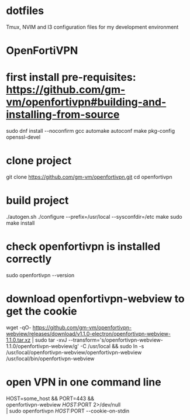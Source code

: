 # dotfiles
Tmux, NVIM and I3 configuration files for my development environment


# OpenFortiVPN

# first install pre-requisites: https://github.com/gm-vm/openfortivpn#building-and-installing-from-source
sudo dnf install --noconfirm gcc automake autoconf make pkg-config openssl-devel

# clone project
git clone https://github.com/gm-vm/openfortivpn.git
cd openfortivpn

# build project
./autogen.sh
./configure --prefix=/usr/local --sysconfdir=/etc
make
sudo make install

# check openfortivpn is installed correctly
sudo openfortivpn --version

# download openfortivpn-webview to get the cookie

wget -qO- https://github.com/gm-vm/openfortivpn-webview/releases/download/v1.1.0-electron/openfortivpn-webview-1.1.0.tar.xz | sudo tar -xvJ --transform='s/openfortivpn-webview-1.1.0/openfortivpn-webview/g' -C /usr/local  && sudo ln -s /usr/local/openfortivpn-webview/openfortivpn-webview /usr/local/bin/openfortivpn-webview 

# open VPN in one command line
HOST=some_host && PORT=443 && \
  openfortivpn-webview $HOST:$PORT 2>/dev/null \
  | sudo openfortivpn $HOST:$PORT --cookie-on-stdin

